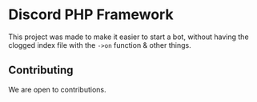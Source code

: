 Discord PHP Framework
====

This project was made to make it easier to start a bot, without having the clogged index file with the `->on` function & other things.

## Contributing

We are open to contributions.